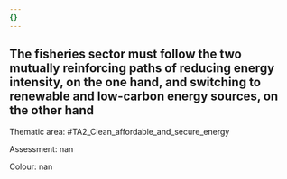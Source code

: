 ```yaml
---
{}
---
```

## The fisheries sector must follow the two mutually reinforcing paths of reducing energy intensity, on the one hand, and switching to renewable and low-carbon energy sources, on the other hand

Thematic area: #TA2_Clean_affordable_and_secure_energy

Assessment: nan

Colour: nan